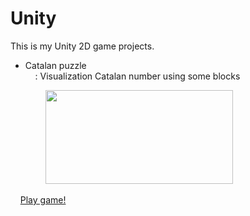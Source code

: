 # Unity

This is my Unity 2D game projects.
<html>
  <body>
      <ul>
        <li>Catalan puzzle <br>
          &nbsp&nbsp&nbsp : Visualization Catalan number using some blocks
        </li>
      </ul>
    <p>&emsp;&emsp;&emsp;&emsp;<img src = "http://cfile27.uf.tistory.com/image/998058395A68BCD6141ACE" width = "300" height = "150"></p> 
    <p>&nbsp&nbsp&nbsp <a href="hhttps://sgmath12.github.io/test/"> Play game! </a></p>
  </body>
</html>
